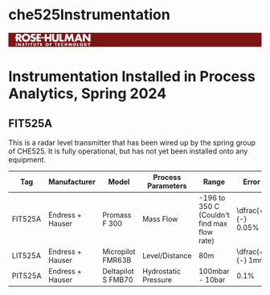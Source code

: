 # che525Instrumentation
![RHIT Banner](https://raw.githubusercontent.com/harderee/che525Instrumentation/main/Day9%20picture.jpg)

# Instrumentation Installed in Process Analytics, Spring 2024
## FIT525A
This is a radar level transmitter that has been wired up by the spring group of CHE525. It is fully operational, but has not yet been installed onto any equipment.

Tag|Manufacturer|Model|Process Parameters|Range|Error
-----|-----|-----|-----|-----|-----
FIT525A|Endress + Hauser|Promass F 300|Mass Flow|-196 to 350 C (Couldn't find max flow rate)|\dfrac{+}{-} 0.05%
LIT525A|Endress + Hauser|Micropilot FMR63B|Level/Distance|80m|\dfrac{+}{-} 1mm
PIT525A|Endress + Hauser|Deltapilot S FMB70|Hydrostatic Pressure|100mbar - 10bar|0.1%
